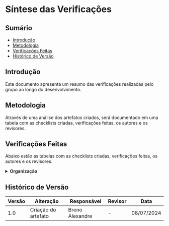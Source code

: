 # Síntese das Verificações


## Sumário

- [Introdução](#Introdução)
- [Metodologia](#Metodologia)
- [Verificações Feitas](#Verificações-Feitas)
- [Histórico de Versão](#Histórico-de-Versão)


## Introdução

Este documento apresenta um resumo das verificações realizadas pelo grupo ao longo do desenvolvimento.


## Metodologia

Através de uma análise dos artefatos criados, será documentado em uma tabela com as checklists criadas, verificações feitas, os autores e os revisores.


## Verificações Feitas

Abaixo estão as tabelas com as checklists criadas, verificações feitas, os autores e os revisores.

<details>

<summary><b>Organização</b></summary>
<br>
<center>

<b>Tabela 1:</b> Técnica utilizada no projeto: Framework DECIDE.

| Artefato | Lista de Verificação | Autor | Revisor |
| - | - |
| 







| [Breno Alexandre](https://github.com/brenoalexandre0) | 
| [Bruno Araújo](https://github.com/brunocva) | 
| [Iago Passaglia](https://github.com/Paxxaglia) | 
| [Larissa Stéfane](https://github.com/SkywalkerSupreme) | 
| [Luana Medeiros](https://github.com/LuaMedeiros) | 
| [Pedro Izarias](https://github.com/Izarias) | 







<b>Autor:</b> <a href="https://github.com/brenoalexandre0/">Breno Alexandre</a>.

</center>

</details>




## Histórico de Versão

| Versão | Alteração | Responsável | Revisor | Data |
| - | - | - | - | - |
| 1.0 | Criação do artefato | Breno Alexandre | - | 08/07/2024 |
